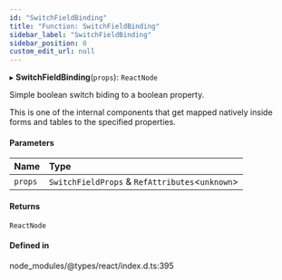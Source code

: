 ```yaml
---
id: "SwitchFieldBinding"
title: "Function: SwitchFieldBinding"
sidebar_label: "SwitchFieldBinding"
sidebar_position: 0
custom_edit_url: null
---
```


▸ **SwitchFieldBinding**(`props`): `ReactNode`

Simple boolean switch biding to a boolean property.

This is one of the internal components that get mapped natively inside forms
and tables to the specified properties.

#### Parameters

| Name | Type |
| :------ | :------ |
| `props` | `SwitchFieldProps` & `RefAttributes`\<`unknown`\> |

#### Returns

`ReactNode`

#### Defined in

node_modules/@types/react/index.d.ts:395
